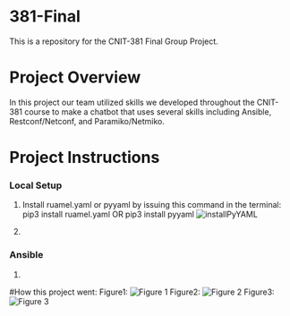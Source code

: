 # 381-Final
This is a repository for the CNIT-381 Final Group Project.

# Project Overview
In this project our team utilized skills we developed throughout the CNIT-381 course to make a chatbot that uses several skills including Ansible, Restconf/Netconf, and Paramiko/Netmiko.

# Project Instructions
### Local Setup
1.   Install ruamel.yaml or pyyaml by issuing this command in the terminal: pip3 install ruamel.yaml OR pip3 install pyyaml
![installPyYAML](https://user-images.githubusercontent.com/99046455/204409091-39012aad-ea3a-404a-8c72-c99aaac3d527.png)

2.   

### Ansible
1.   



#How this project went:
Figure1:
![Figure 1](https://user-images.githubusercontent.com/99046455/201501598-fdb5c8c6-0902-48c5-8d79-f3acacf2e2b6.png)
Figure2:
![Figure 2](https://user-images.githubusercontent.com/99046455/201501600-b4b37d5f-a2fd-4a0d-b16f-7fe3e2b0f846.png)
Figure3:
![Figure 3](https://user-images.githubusercontent.com/99046455/201501730-9e92ac8c-5565-490a-b43e-2deee8c18a24.png)
